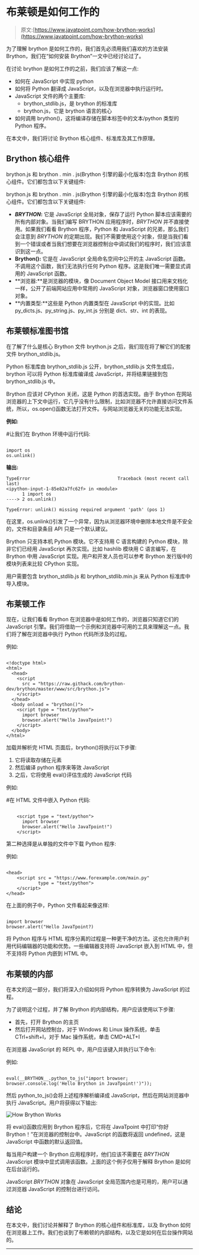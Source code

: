 # 布莱顿是如何工作的

> 原文:[https://www.javatpoint.com/how-brython-works](https://www.javatpoint.com/how-brython-works)

为了理解 brython 是如何工作的，我们首先必须用我们喜欢的方法安装 Brython，我们在“如何安装 Brython”一文中已经讨论过了。

在讨论 brython 是如何工作的之前，我们应该了解这一点:

*   如何在 JavaScript 中实现 python
*   如何将 Python 翻译成 JavaScript，以及在浏览器中执行运行时。
*   JavaScript 文件的两个主要库:
    *   brython_stdlib.js，是 brython 的标准库
    *   brython.js，它是 brython 语言的核心
*   如何调用 brython()，这将编译存储在脚本标签中的文本/python 类型的 Python 程序。

在本文中，我们将讨论 Brython 核心组件、标准库及其工作原理。

## Brython 核心组件

brython.js 和 brython . min . js(Brython 引擎的最小化版本)包含 Brython 的核心组件。它们都包含以下关键组件:

brython.js 和 brython . min . js(Brython 引擎的最小化版本)包含 Brython 的核心组件。它们都包含以下关键组件:

*   **_BRYTHON_:** 它是 JavaScript 全局对象，保存了运行 Python 脚本应该需要的所有内部对象。当我们编写 BRYTHON 应用程序时，_BRYTHON_ 并不直接使用。如果我们看看 Brython 程序，Python 和 JavaScript 的兄弟，那么我们会注意到 _BRYTHON_ 的定期出现。我们不需要使用这个对象，但是当我们看到一个错误或者当我们想要在浏览器控制台中调试我们的程序时，我们应该意识到这一点。
*   **Brython():** 它是在 JavaScript 全局命名空间中公开的主 JavaScript 函数。不调用这个函数，我们无法执行任何 Python 程序。这是我们唯一需要显式调用的 JavaScript 函数。
*   **浏览器:**是浏览器的模块，像 Document Object Model 接口用来文档化一样，公开了前端网站应用中常用的 JavaScript 对象，浏览器窗口使用窗口对象。
*   **内置类型:**这些是 Python 内置类型在 JavaScript 中的实现。比如 py_dicts.js、py_string.js、py_int.js 分别是 dict、str、int 的表现。

## 布莱顿标准图书馆

在了解了什么是核心 Brython 文件 brython.js 之后，我们现在将了解它们的配套文件 brython_stdlib.js。

Python 标准库由 brython_stdlib.js 公开，brython_stdlib.js 文件生成后，brython 可以将 Python 标准库编译成 JavaScript，并将结果链接到包 brython_stdlib.js 中。

Brython 应该对 CPython 关闭，这是 Python 的首选实现。由于 Brython 在网站浏览器的上下文中运行，它几乎没有什么限制，比如浏览器不允许直接访问文件系统，所以，os.open()函数无法打开文件。与网站浏览器无关的功能无法实现。

**例如:**

#让我们在 Brython 环境中运行代码:

```

import os
os.unlink()

```

**输出:**

```
TypeError                                 Traceback (most recent call last)
<ipython-input-1-85e82a7fc62f> in <module>
      1 import os
----> 2 os.unlink()

TypeError: unlink() missing required argument 'path' (pos 1)

```

在这里，os.unlink()引发了一个异常，因为从浏览器环境中删除本地文件是不安全的，文件和目录条目 API 只是一个默认建议。

Brython 只支持本机 Python 模块。它不支持用 C 语言构建的 Python 模块，除非它们已经用 JavaScript 再次实现。比如 hashlib 模块用 C 语言编写，在 Brython 中用 JavaScript 实现。用户和开发人员也可以参考 Brython 发行版中的模块列表来比较 CPython 实现。

用户需要包含 brython_stdlib.js 和 brython_stdlib.min.js 来从 Python 标准库中导入模块。

## 布莱顿工作

现在，让我们看看 Brython 在浏览器中是如何工作的，浏览器只知道它们的 JavaScript 引擎。我们将借助一个示例和浏览器中可用的工具来理解这一点。我们将了解在浏览器中执行 Python 代码所涉及的过程。

例如:

```

<!doctype html>
<html>
  <head>
    <script
      src = "https://raw.githack.com/brython-dev/brython/master/www/src/brython.js">
    </script>
  </head>
  <body onload = "brython()">
    <script type = "text/python">
      import browser
      browser.alert("Hello JavaTpoint!")
    </script>
  </body>
</html>

```

加载并解析完 HTML 页面后，brython()将执行以下步骤:

1.  它将读取存储在元素
2.  然后编译 python 程序来等效 JavaScript
3.  之后，它将使用 eval()评估生成的 JavaScript 代码

例如:

#在 HTML 文件中嵌入 Python 代码:

```

    <script type = "text/python">
      import browser
      browser.alert("Hello JavaTpoint!")
    </script>

```

第二种选择是从单独的文件中下载 Python 程序:

例如:

```

<head>
    <script src = "https://www.forexample.com/main.py"
            type = "text/python">
    </script>
</head>

```

在上面的例子中，Python 文件看起来像这样:

```

import browser
browser.alert("Hello JavaTpoint?)

```

将 Python 程序与 HTML 程序分离的过程是一种更干净的方法。这也允许用户利用代码编辑器的功能和优势。一些编辑器支持将 JavaScript 嵌入到 HTML 中，但不支持将 Python 内嵌到 HTML 中。

## 布莱顿的内部

在本文的这一部分，我们将深入介绍如何将 Python 程序转换为 JavaScript 的过程。

为了说明这个过程，并了解 Brython 的内部结构，用户应该使用以下步骤:

*   首先，打开 Brython 的主页
*   然后打开网站控制台，对于 Windows 和 Linux 操作系统，单击 CTrl+shift+I，对于 Mac 操作系统，单击 CMD+ALT+I

在浏览器 JavaScript 的 REPL 中，用户应该键入并执行以下命令:

例如:

```

eval(__BRYTHON__.python_to_js("import browser; browser.console.log('Hello Brython in JavaTpoint!')"));

```

然后 python_to_js()会将上述程序解析编译成 JavaScript，然后在网站浏览器中执行 JavaScript。用户将获得以下输出:

![How Brython Works](img/1938ec49d21015360d22586980e7f59a.png)

将 eval()函数应用到 Brython 程序后，它将在 JavaTpoint 中打印“你好 Brython！”在浏览器的控制台中。JavaScript 的函数将返回 undefined，这是 JavaScript 中函数的默认返回值。

每当用户构建一个 Brython 应用程序时，他们应该不需要在 _BRYTHON_ JavaScript 模块中显式调用该函数。上面的这个例子仅用于解释 Brython 是如何在后台运行的。

JavaScript _BRYTHON_ 对象在 JavaScript 全局范围内也是可用的，用户可以通过浏览器 JavaScript 的控制台进行访问。

## 结论

在本文中，我们讨论并解释了 Brython 的核心组件和标准库，以及 Brython 如何在浏览器上工作。我们也谈到了布赖顿的内部结构，以及它是如何在后台操作网站的。

* * *